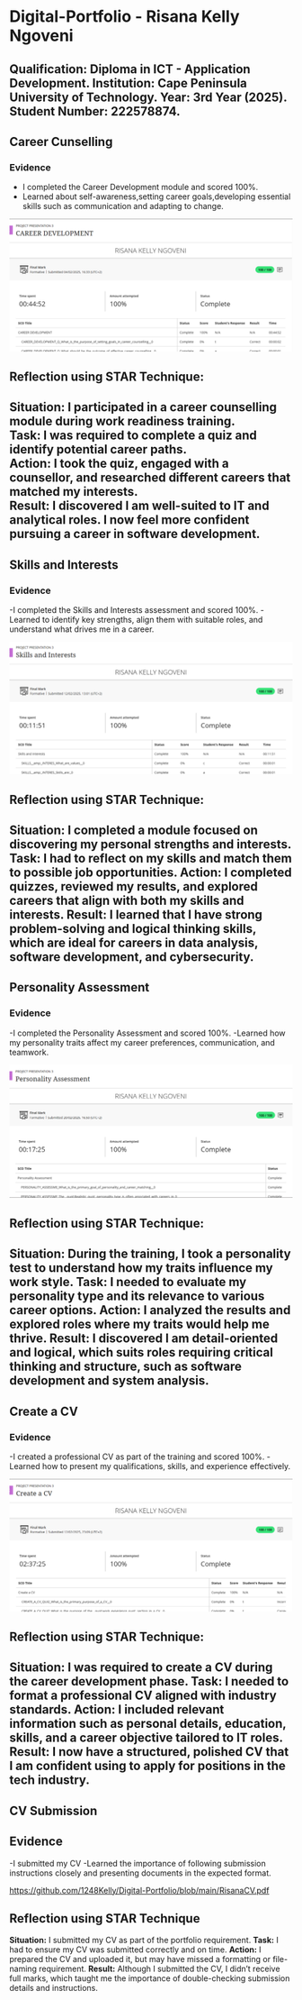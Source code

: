 # Digital-Portfolio - Risana Kelly Ngoveni

**Qualification**: Diploma in ICT - Application Development.
**Institution**: Cape Peninsula University of Technology.
**Year**: 3rd Year (2025).
**Student Number**: 222578874. 
---
## Career Cunselling

### Evidence 
- I completed the Career Development module and scored 100%.
- Learned about self-awareness,setting career goals,developing essential skills such as communication and adapting to change.

![Career Quiz Screenshot](CareerDevelopment.png)

## Reflection using STAR Technique:
**Situation**: I participated in a career counselling module during work readiness training.  
**Task**: I was required to complete a quiz and identify potential career paths.  
**Action**: I took the quiz, engaged with a counsellor, and researched different careers that matched my interests.  
**Result**: I discovered I am well-suited to IT and analytical roles. I now feel more confident pursuing a career in software development.
---
## Skills and Interests


### Evidence 
-I completed the Skills and Interests assessment and scored 100%.
-Learned to identify key strengths, align them with suitable roles, and understand what drives me in a career.

![Skills and Interests Screenshot](Skills.png)


## Reflection using STAR Technique:
**Situation:** I completed a module focused on discovering my personal strengths and interests.
**Task:** I had to reflect on my skills and match them to possible job opportunities.
**Action:** I completed quizzes, reviewed my results, and explored careers that align with both my skills and interests.
**Result:** I learned that I have strong problem-solving and logical thinking skills, which are ideal for careers in data analysis, software development, and cybersecurity.
---
## Personality Assessment

### Evidence 
-I completed the Personality Assessment and scored 100%.
-Learned how my personality traits affect my career preferences, communication, and teamwork.

![Personality Assessment Screenshot](Personailt.png)


## Reflection using STAR Technique:
**Situation:** During the training, I took a personality test to understand how my traits influence my work style.
**Task:** I needed to evaluate my personality type and its relevance to various career options.
**Action:** I analyzed the results and explored roles where my traits would help me thrive.
**Result:** I discovered I am detail-oriented and logical, which suits roles requiring critical thinking and structure, such as software development and system analysis.
---
## Create a CV

### Evidence 
-I created a professional CV as part of the training and scored 100%.
-Learned how to present my qualifications, skills, and experience effectively.

![Create a CV Screenshot](CreateCV.png)


## Reflection using STAR Technique:

**Situation:** I was required to create a CV during the career development phase.
**Task:** I needed to format a professional CV aligned with industry standards.
**Action:** I included relevant information such as personal details, education, skills, and a career objective tailored to IT roles.
**Result:** I now have a structured, polished CV that I am confident using to apply for positions in the tech industry.
---
## CV Submission

## Evidence
-I submitted my CV 
-Learned the importance of following submission instructions closely and presenting documents in the expected format.

https://github.com/1248Kelly/Digital-Portfolio/blob/main/RisanaCV.pdf

## Reflection using STAR Technique

**Situation:** I submitted my CV as part of the portfolio requirement.
**Task:** I had to ensure my CV was submitted correctly and on time.
**Action:** I prepared the CV and uploaded it, but may have missed a formatting or file-naming requirement.
**Result:** Although I submitted the CV, I didn’t receive full marks, which taught me the importance of double-checking submission details and instructions.





















